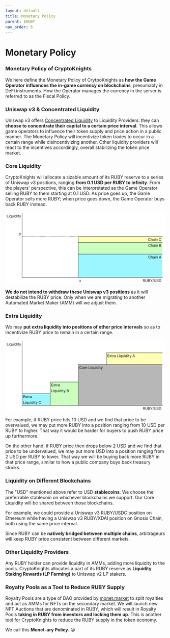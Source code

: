 ```yaml
---
layout: default
title: Monetary Policy
parent: $RUBY
nav_order: 6
---
```


# Monetary Policy

### Monetary Policy of CryptoKnights

We here define the Monetary Policy of CrytpoKnights as **how the Game Operator influences the in-game currency on blockchains**, presumably in DeFi instruments. How the Operator manages the currency in the server is referred to as the Fiscal Policy.

### Uniswap v3 & Concentrated Liquidity

Uniswap v3 offers [Concentrated Liquidity](https://docs.uniswap.org/protocol/concepts/V3-overview/concentrated-liquidity) to Liquidity Providers: they can **choose to concentrate their capital to a certain price interval**. This allows game operators to influence their token supply and price action in a public manner. The Monetary Policy will incentivize token trades to occur in a certain range while disincentivizing another. Other liquidity providers will react to the incentives accordingly, overall stabilizing the token price market.

### Core Liquidity

CryptoKnights will allocate a sizable amount of its RUBY reserve to a series of Uniswap v3 positions, ranging **from 0.1 USD per RUBY to infinity**. From the players' perspective, this can be interpretated as the Game Operator selling RUBY to them starting at 0.1 USD. As price goes up, the Game Operator sells more RUBY; when price goes down, the Game Operator buys back RUBY instead.

![Core Liquidity on 3 Blockchains | Ranging from Price=x to Infinity | Total Liquidity=y](<../files/Graph1 Core Liquidity.png>)

**We do not intend to withdraw these Uniswap v3 positions** as it will destabilize the RUBY price. Only when we are migrating to another Automated Market Maker (AMM) will we adjust them.

### Extra Liquidity

We may **put extra liquidity into positions of other price intervals** so as to incentivize RUBY price to remain in a certain range.

![3 Extra Liquidity Positions Added](<../files/Graph2 Extra Liquidity.png>)

For example, if RUBY price hits 10 USD and we find that price to be overvalued, we may put more RUBY into a position ranging from 10 USD per RUBY to higher. That way it would be harder for buyers to push RUBY price up furthermore.

On the other hand, if RUBY price then drops below 2 USD and we find that price to be undervalued, we may put more USD into a position ranging from 2 USD per RUBY to lower. That way we will be buying back more RUBY in that price range, similar to how a public company buys back treasury stocks.

### Liquidity on Different Blockchains

The "USD" mentioned above refer to USD **stablecoins**. We choose the preferrable stablecoin on whichever blockchains we support. Our Core Liquidity will be shared between those blockchains.

For example, we could provide a Uniswap v3 RUBY/USDC position on Ethereum while having a Uniswap v3 RUBY/XDAI position on Gnosis Chain, both using the same price interval.

Since RUBY can be **natively bridged between multiple chains**, arbitrageurs will keep RUBY price consistent between different markets.

### Other Liquidity Providers

Any RUBY holder can provide liquidity in AMMs, adding more liquidity to the pools. CryptoKnights allocates a part of its RUBY reserve as **Liquidity Staking Rewards (LP Farming)** to Uniswap v2 LP stakers.

### Royalty Pools as a Tool to Reduce RUBY Supply

Royalty Pools are a type of DAO provided by [monet.market](https://monet.market/) to split royalties and act as AMMs for NFTs on the secondary market. We will launch new NFT Auctions that are denominated in RUBY, which will result in Royalty Pools **taking in RUBY from investors and locking them up**. This is another tool for CryptoKnights to reduce the RUBY supply in the token economy.

We call this **Monet-ary Policy**. 😜
